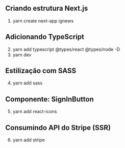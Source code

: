 ## Criando estrutura Next.js
1. yarn create next-app ignews

## Adicionando TypeScript
2. yarn add typescript @types/react @types/node -D
3. yarn dev <!-- Next vai criar o arquivo tsconfig.json -->

## Estilização com SASS
4. yarn add sass

## Componente: SignInButton
5. yarn add react-icons

## Consumindo API do Stripe (SSR)
6. yarn add stripe